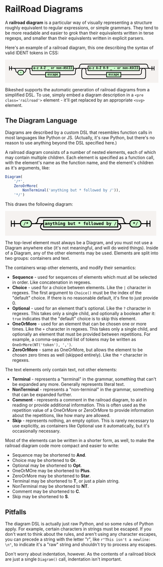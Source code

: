 RailRoad Diagrams
=================

A **railroad diagram** is a particular way of visually representing a structure roughly equivalent to regular expressions, or simple grammars.  They tend to be more readable and easier to grok than their equivalents written in terse regexps, and smaller than their equivalents written in explicit parsers.

Here's an example of a railroad diagram, this one describing the syntax of valid IDENT tokens in CSS:

<style scoped="">svg.railroad-diagram{background-color:hsl(30,20%,95%);}svg.railroad-diagram path{stroke-width:3;stroke:black;fill:rgba(0,0,0,0);}svg.railroad-diagram text{font:bold 14px monospace;text-anchor:middle;}svg.railroad-diagram text.label{text-anchor:start;}svg.railroad-diagram text.comment{font:italic 12px monospace;}svg.railroad-diagram rect{stroke-width:3;stroke:black;fill:hsl(120,100%,90%);}</style>
<svg class="railroad-diagram" height="110" viewBox="0 0 729 110" width="729">
<g transform="translate(.5 .5)">
<path d="M 20 31 v 20 m 10 -20 v 20 m -10 -10 h 20.5">
</path><g>
<path d="M40 41h0">
</path><path d="M108 41h0">
</path><path d="M40 41h20">
</path><g>
<path d="M60 41h28">
</path></g><path d="M88 41h20">
</path><path d="M40 41a10 10 0 0 1 10 10v0a10 10 0 0 0 10 10">
</path><g>
<path d="M60 61h0">
</path><path d="M88 61h0">
</path><rect height="22" rx="10" ry="10" width="28" x="60" y="50">
</rect><text x="74" y="65">
-</text></g><path d="M88 61a10 10 0 0 0 10 -10v0a10 10 0 0 1 10 -10">
</path></g><g>
<path d="M108 41h0">
</path><path d="M344 41h0">
</path><path d="M108 41h20">
</path><g>
<path d="M128 41h0">
</path><path d="M324 41h0">
</path><rect height="22" width="196" x="128" y="30">
</rect><text x="226" y="45">
a-z A-Z _ or non-ASCII</text></g><path d="M324 41h20">
</path><path d="M108 41a10 10 0 0 1 10 10v10a10 10 0 0 0 10 10">
</path><g>
<path d="M128 71h64">
</path><path d="M260 71h64">
</path><rect height="22" width="68" x="192" y="60">
</rect><text x="226" y="75">
escape</text></g><path d="M324 71a10 10 0 0 0 10 -10v-10a10 10 0 0 1 10 -10">
</path></g><g>
<path d="M344 41h0">
</path><path d="M688 41h0">
</path><path d="M344 41a10 10 0 0 0 10 -10v0a10 10 0 0 1 10 -10">
</path><g>
<path d="M364 21h304">
</path></g><path d="M668 21a10 10 0 0 1 10 10v0a10 10 0 0 0 10 10">
</path><path d="M344 41h20">
</path><g>
<path d="M364 41h0">
</path><path d="M668 41h0">
</path><path d="M364 41h10">
</path><g>
<path d="M374 41h0">
</path><path d="M658 41h0">
</path><path d="M374 41h20">
</path><g>
<path d="M394 41h0">
</path><path d="M638 41h0">
</path><rect height="22" width="244" x="394" y="30">
</rect><text x="516" y="45">
a-z A-Z 0-9 _ - or non-ASCII</text></g><path d="M638 41h20">
</path><path d="M374 41a10 10 0 0 1 10 10v10a10 10 0 0 0 10 10">
</path><g>
<path d="M394 71h88">
</path><path d="M550 71h88">
</path><rect height="22" width="68" x="482" y="60">
</rect><text x="516" y="75">
escape</text></g><path d="M638 71a10 10 0 0 0 10 -10v-10a10 10 0 0 1 10 -10">
</path></g><path d="M658 41h10">
</path><path d="M374 41a10 10 0 0 0 -10 10v29a10 10 0 0 0 10 10">
</path><g>
<path d="M374 90h284">
</path></g><path d="M658 90a10 10 0 0 0 10 -10v-29a10 10 0 0 0 -10 -10">
</path></g><path d="M668 41h20">
</path></g><path d="M 688 41 h 20 m -10 -10 v 20 m 10 -20 v 20">
</path></g></svg>

Bikeshed supports the automatic generation of railroad diagrams from a simplified DSL.  To use, simply embed a diagram description in a `<pre class='railroad'>` element - it'll get replaced by an appropriate `<svg>` element.

The Diagram Language
--------------------

Diagrams are described by a custom DSL that resembles function calls in most languages like Python or JS.  (Actually, it's raw Python, but there's no reason to use anything beyond the DSL specified here.)

A railroad diagram consists of a number of nested elements, each of which may contain multiple children.  Each element is specified as a function call, with the element's name as the function name, and the element's children as it's arguments, like:

```js
Diagram(
	'/*',
	ZeroOrMore(
		NonTerminal('anything but * followed by /')),
	'*/')
```

This draws the following diagram:

<svg class="railroad-diagram" height="81" viewBox="0 0 497 81" width="497">
<g transform="translate(.5 .5)">
<path d="M 20 31 v 20 m 10 -20 v 20 m -10 -10 h 20.5">
</path><path d="M40 41h10">
</path><g>
<path d="M50 41h0">
</path><path d="M86 41h0">
</path><rect height="22" rx="10" ry="10" width="36" x="50" y="30">
</rect><text x="68" y="45">
/*</text></g><path d="M86 41h10">
</path><g>
<path d="M96 41h0">
</path><path d="M400 41h0">
</path><path d="M96 41a10 10 0 0 0 10 -10v0a10 10 0 0 1 10 -10">
</path><g>
<path d="M116 21h264">
</path></g><path d="M380 21a10 10 0 0 1 10 10v0a10 10 0 0 0 10 10">
</path><path d="M96 41h20">
</path><g>
<path d="M116 41h0">
</path><path d="M380 41h0">
</path><path d="M116 41h10">
</path><g>
<path d="M126 41h0">
</path><path d="M370 41h0">
</path><rect height="22" width="244" x="126" y="30">
</rect><text x="248" y="45">
anything but * followed by /</text></g><path d="M370 41h10">
</path><path d="M126 41a10 10 0 0 0 -10 10v0a10 10 0 0 0 10 10">
</path><g>
<path d="M126 61h244">
</path></g><path d="M370 61a10 10 0 0 0 10 -10v0a10 10 0 0 0 -10 -10">
</path></g><path d="M380 41h20">
</path></g><path d="M400 41h10">
</path><g>
<path d="M410 41h0">
</path><path d="M446 41h0">
</path><rect height="22" rx="10" ry="10" width="36" x="410" y="30">
</rect><text x="428" y="45">
*/</text></g><path d="M446 41h10">
</path><path d="M 456 41 h 20 m -10 -10 v 20 m 10 -20 v 20">
</path></g></svg>

The top-level element must always be a Diagram, and you must not use a Diagram anywhere else (it's not meaningful, and will do weird things).  Inside of a Diagram, any of the other elements may be used.  Elements are split into two groups: containers and text.

The containers wrap other elements, and modify their semantics:

* **Sequence** - used for sequences of elements which must all be selected in order.  Like concatenation in regexes.
* **Choice** - used for a choice between elements.  Like the `|` character in regexes.  The first argument to `Choice()` must be the index of the "default" choice.  If there is no reasonable default, it's fine to just provide 0.
* **Optional** - used for an element that's optional.  Like the `?` character in regexes.  This takes only a single child, and optionally a boolean after it: `true` indicates that the "default" choice is to skip this element.
* **OneOrMore** - used for an element that can be chosen one or more times.  Like the `+` character in regexes.  This takes only a single child, and optionally an element that must be provided between repetitions.  For example, a comma-separated list of tokens may be written as `OneOrMore(NT('token'), ',')`.
* **ZeroOrMore** - same as OneOrMore, but allows the element to be chosen zero times as well (skipped entirely).  Like the `*` character in regexes.

The text elements only contain text, not other elements:

* **Terminal** - represents a "terminal" in the grammar, something that can't be expanded any more.  Generally represents literal text.
* **NonTerminal** - represents a "non-terminal" in the grammar, something that can be expanded further.
* **Comment** - represents a comment in the railroad diagram, to aid in reading or provide additional information.  This is often used as the repetition value of a OneOrMore or ZeroOrMore to provide information about the repetitions, like how many are allowed.
* **Skip** - represents nothing, an empty option.  This is rarely necessary to use explicitly, as containers like Optional use it automatically, but it's occasionally necessary.

Most of the elements can be written in a shorter form, as well, to make the railroad diagram code more compact and easier to write:

* Sequence may be shortened to **And**.
* Choice may be shortened to **Or**.
* Optional may be shortened to **Opt**.
* OneOrMOre may be shortened to **Plus**.
* ZeroOrMore may be shortened to **Star**.
* Terminal may be shortened to **T**, or just a plain string.
* NonTerminal may be shortened to **NT**.
* Comment may be shortened to **C**.
* Skip may be shortened to **S**.


Pitfalls
--------

The diagram DSL is actually just raw Python, and so some rules of Python apply. For example, certain characters in strings must be escaped.  If you don't want to think about the rules, and aren't using any character escapes, you can precede a string with the letter "r", like `r"This isn't a newline: \n"`, to indicate it's a "raw" string and shouldn't try to process any escapes.

Don't worry about indentation, however.  As the contents of a railroad block are just a single `Diagram()` call, indentation isn't important.
